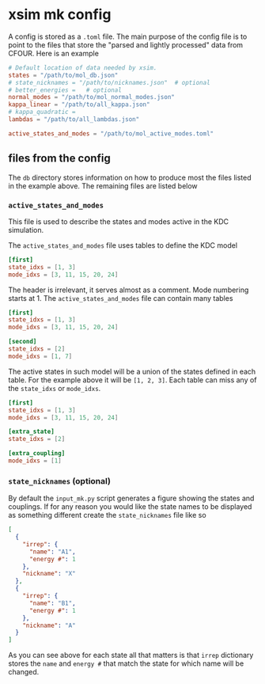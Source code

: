 # xsim mk config
A config is stored as a `.toml` file. The main purpose of the config file is to
point to the files that store the "parsed and lightly processed" data from
CFOUR. Here is an example
```toml
# Default location of data needed by xsim.
states = "/path/to/mol_db.json"
# state_nicknames = "/path/to/nicknames.json"  # optional
# better_energies =   # optional
normal_modes = "/path/to/mol_normal_modes.json"
kappa_linear = "/path/to/all_kappa.json"
# kappa_quadratic = 
lambdas = "/path/to/all_lambdas.json"

active_states_and_modes = "/path/to/mol_active_modes.toml"
```

## files from the config
The `db` directory stores information on how to produce most the files
listed in the example above. The remaining files are listed below 

### `active_states_and_modes`
This file is used to describe the states and modes active in the KDC
simulation.

The `active_states_and_modes` file uses tables to define the KDC model
```toml
[first]
state_idxs = [1, 3]  
mode_idxs = [3, 11, 15, 20, 24]
```
The header is irrelevant, it serves almost as a comment. Mode numbering starts
at 1. The `active_states_and_modes` file can contain many tables
```toml
[first]
state_idxs = [1, 3]  
mode_idxs = [3, 11, 15, 20, 24]

[second]
state_idxs = [2]  
mode_idxs = [1, 7]
```
The active states in such model will be a union of the states defined in each
table. For the example above it will be `[1, 2, 3]`. Each table can miss any of
the `state_idxs` or `mode_idxs`.
```toml
[first]
state_idxs = [1, 3]  
mode_idxs = [3, 11, 15, 20, 24]

[extra_state]
state_idxs = [2]  

[extra_coupling]
mode_idxs = [1]
```

### `state_nicknames` (optional)
By default the `input_mk.py` script generates a figure showing the states and
couplings. If for any reason you would like the state names to be displayed as
something different create the `state_nicknames` file like so 
```json
[
  {
    "irrep": {
      "name": "A1",
      "energy #": 1
    },
    "nickname": "X"
  },
  {
    "irrep": {
      "name": "B1",
      "energy #": 1
    },
    "nickname": "A"
  }
]
```
As you can see above for each state all that matters is that `irrep` dictionary
stores the `name` and `energy #` that match the state for which name will be
changed.
